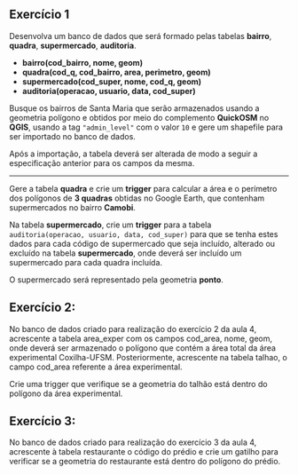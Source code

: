## Exercício 1  

Desenvolva um banco de dados que será formado pelas tabelas **bairro**, **quadra**, **supermercado**, **auditoria**.

- **bairro(cod_bairro, nome, geom)**  
- **quadra(cod_q, cod_bairro, area, perimetro, geom)**  
- **supermercado(cod_super, nome, cod_q, geom)**  
- **auditoria(operacao, usuario, data, cod_super)**  

Busque os bairros de Santa Maria que serão armazenados usando a geometria polígono e obtidos por meio do complemento **QuickOSM** no **QGIS**, usando a tag `"admin_level"` com o valor `10` e gere um shapefile para ser importado no banco de dados.  

Após a importação, a tabela deverá ser alterada de modo a seguir a especificação anterior para os campos da mesma.  

---

Gere a tabela **quadra** e crie um **trigger** para calcular a área e o perímetro dos polígonos de **3 quadras** obtidas no Google Earth, que contenham supermercados no bairro **Camobi**.  

Na tabela **supermercado**, crie um **trigger** para a tabela `auditoria(operacao, usuario, data, cod_super)` para que se tenha estes dados para cada código de supermercado que seja incluído, alterado ou excluído na tabela **supermercado**, onde deverá ser incluído um supermercado para cada quadra incluída.  

O supermercado será representado pela geometria **ponto**.  

## Exercício 2:
No banco de dados criado para realização do exercício 2 da aula 4, acrescente a tabela area_exper com os campos cod_area, nome, geom, onde deverá ser armazenado o polígono que contém a área total da área experimental Coxilha-UFSM. Posteriormente, acrescente na tabela talhao, o campo cod_area referente a área experimental.

Crie uma trigger que verifique se a geometria do talhão está dentro do polígono da área experimental.

## Exercício 3:
No banco de dados criado para realização do exercício 3 da aula 4, acrescente à tabela restaurante o código do prédio e crie um gatilho para verificar se a geometria do restaurante está dentro do polígono do prédio.
